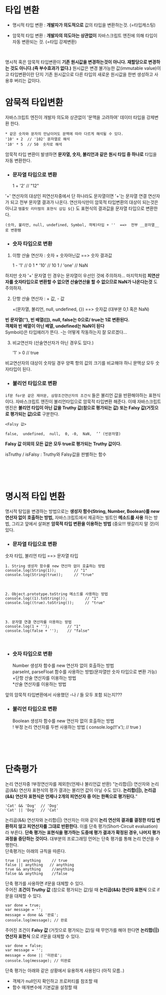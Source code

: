타입 변환
===================

- 명시적 타입 변환 : __개발자가 의도적으로__ 값의 타입을 변환하는것. (=타입캐스팅)

- 암묵적 타입 변환 : __개발자의 의도아는 상관없이__ 자바스크립트 엔진에 의해 타입이 자동 변환되는 것. (=타입 강제변환)
<br/>

명시적 혹은 암묵적 타입변환이 __기존 원시값을 변경하는것이 아니다. 재할당으로 변경하는 것도 아니다.(즉 부수효과가 없다.)__ 원시값은 변경 불가능한 값(immutable value)이고 타입변환이란 단지 기존 원시값으로 다른 타입의 새로운 원시값을 한번 생성하고 사용후 버리는 값이다.
<br/>

# 암묵적 타입변환

자바스크립트 엔진이 개발자 의도와 상관없이 '문맥을 고려하여' 데이터 타입을 강제변환 한다.

    * 같은 숫자와 문자의 만남이어도 문맥에 따라 다르게 해석될 수 있다.   
    '10' + 2  // '102' 문자열로 해석   
    '10' * 5  // 50  숫자로 해석   

암묵적 타입 변환이 발생하면 __문자열, 숫자, 불리언과 같은 원시 타입 중 하나로__ 타입을 자동 변환한다.
<br/>

- ### 문자열 타입으로 변환

    1 + '2' // "12"

'+' 연산자의 대상인 피연산자중에서 단 하나라도 문자열이면 '+'는 문자열 연결 연산자가 되고 전부 문자열 결과가 나온다.
연산자식만이 암묵적 타입변환의 대상이 되는것은 아니고 `템플릿 리터럴의 표현식 삽입 ${}` 도 표현식의 결과값을 문자열 타입으로 변환한다.

    (숫자, 불리언, null, undefined, Symbol, 객체)타입 + ''  ==>  전부 __문자열__ 로 변환됌

- ### 숫자 타입으로 변환

1. 이항 산술 연산자 : 숫자 + 숫자아닌값  ==> 숫자 결과값

    1 - '1'    // 0
    1 * '10'   // 10
    1 / 'one'  // NaN

하지만 숫자 '+' 문자열 인 경우는 문자열이 우선인 것에 주의하자...
마지막처럼 __피연산자를 숫자타입으로 변환할 수 없으면 산술연산을 할 수 없으므로 NaN가 나온다는것__ 도 주의하자.

2. 단항 산술 연산자 :  + 값, - 값

    +(문자열, 불리언, null, undefined, {}) ==> 숫자값 (대부분 0,1 혹은 NaN)

__빈 문자열(‘’), 빈 배열([]), null, false는 0으로/ true는 1로 변환된다.__    
__객체와 빈 배열이 아닌 배열, undefined는 NaN이 된다__    
Symbol()은 타입에러가 뜬다. -는 어떻게 작동하는지 잘 모르겠다...

3. 비교연산자 (산술연산자가 아닌 경우도 있다.)

    '1' > 0   // true

비교연산자의 대상이 숫자일 경우 양쪽 항의 값의 크기를 비교해야 하니 문맥상 모두 숫자타입이 된다.

- ### 불리언 타입으로 변환
`if문 for문 같은 제어문, 삼항조건연산자의 조건식` 들은 불리언 값을 반환해야하는 표현식이다. 자바스크립트 엔진이 불리언타입으로 암묵적 타입변환 해준다.
이때 자바스크립트 엔진은 __불리언 타입이 아닌 값을 Truthy 값(참으로 평가되는 값) 또는 Falsy 값(거짓으로 평가되는 값)으로__ 구분한다.

    <Falsy 값>   

    false,  undefined,  null,  0, -0,  NaN,  ’’ (빈문자열)

__Falsy 값 이외의 모든 값은 모두 true로 평가되는 Truthy 값이다.__

isTruthy / isFalsy  :  Truthy와 Falsy값을 판별하는 함수

<br/>
<br/>
<br/>

# 명시적 타입 변환
명시적 탕입을 변경하는 방법으로는 __생성자 함수(String, Number, Boolean)를 new 연산자 없이 호출하는 방법,__ 자바스크립트에서 제공하는 빌트인 __메소드를 사용__ 하는 방법, 그리고 앞에서 살펴본 __암묵적 타입 변환을 이용하는 방법__ (중요!!! 헷갈리지 말 것)이 있다.

- ### 문자열 타입으로 변환
숫자 타입, 불리언 타입  ==>  문자열 타입

    1. String 생성자 함수를 new 연산자 없이 호출하는 방법   
    console.log(String(1));        // "1"   
    console.log(String(true));     // "true"   
<br/>

    2. Object.prototype.toString 메소드를 사용하는 방법   
    console.log((1).toString());        // "1"   
    console.log((true).toString());     // "true"   
<br/>

    3. 문자열 연결 연산자를 이용하는 방법   
    console.log(1 + '');        // "1"   
    console.log(false + '');    // "false"   
<br/>

- ### 숫자 타입으로 변환
 
    Number 생성자 함수를 new 연산자 없이 호출하는 방법    
    parseInt, parseFloat 함수를 사용하는 방법(문자열만 숫자 타입으로 변환 가능)   
    +단항 산술 연산자를 이용하는 방법   
    *산술 연산자를 이용하는 방법   

앞의 암묵적 타입변환에서 사용했던 -나 / 들 모두 포함 되는지???

- ### 불리언 타입으로 변환
    Boolean 생성자 함수를 new 연산자 없이 호출하는 방법   
    ! 부정 논리 연산자를 두번 사용하는 방법 ( console.log(!!'x');  // true ) 

<br/>
<br/>
<br/>

# 단축평가

논리 연산자중 !부정연산자를 제외한(언제나 불리언값 반환) “논리합(||) 연산자와 논리곱(&&) 연산자 표현식의 평가 결과는 불리언 값이 아닐 수도 있다. __논리합(||), 논리곱(&&) 연산자 표현식은 언제나 2개의 피연산자 중 어는 한쪽으로 평가된다.__”

    'Cat' && 'Dog'  // 'Dog'   
    'Cat' || 'Dog'  // 'Cat'

논리곱(&&) 연산자와 논리합(||) 연산자는 이와 같이 __논리 연산의 결과를 결정한 타입 변환하지 않고 피연산자를 그대로 반환한다.__ 이를 단축 평가(Short-Circuit evaluation)라 부른다. __단축 평가는 표현식을 평가하는 도중에 평가 결과가 확정된 경우, 나머지 평가 과정을 중단하는 것이다.__ 대부분의 프로그래밍 언어는 단축 평가를 통해 논리 연산을 수행한다.   
단축평가는 아래의 규칙을 따른다.

    true || anything	 // true
    false || anything 	// anything
    true && anything	 //anything
    false && anything	 //false

단축 평가를 사용하면 if문을 대체할 수 있다.    
주어진 __조건이 Truthy 값__ (참으로 평가되는 값)일 때 __논리곱(&&) 연산자 표현식__ 으로 if문을 대체할 수 있다.
  
    var done = true;
    var message = '';
    message = done && '완료';
    console.log(message); // 완료

주어진 조건이 __Falsy 값__ (거짓으로 평가되는 값)일 때 무언가를 해야 한다면 __논리합(||) 연산자 표현식__ 으로 if문을 대체할 수 있다.

    var done = false;
    var message = '';
    message = done || '미완료';
    console.log(message); // 미완료

단축 평가는 아래와 같은 상황에서 유용하게 사용된다 (아직 모름..)

- 객체가 null인지 확인하고 프로퍼티를 참조할 때
- 함수 매개변수에 기본값을 설정할 때